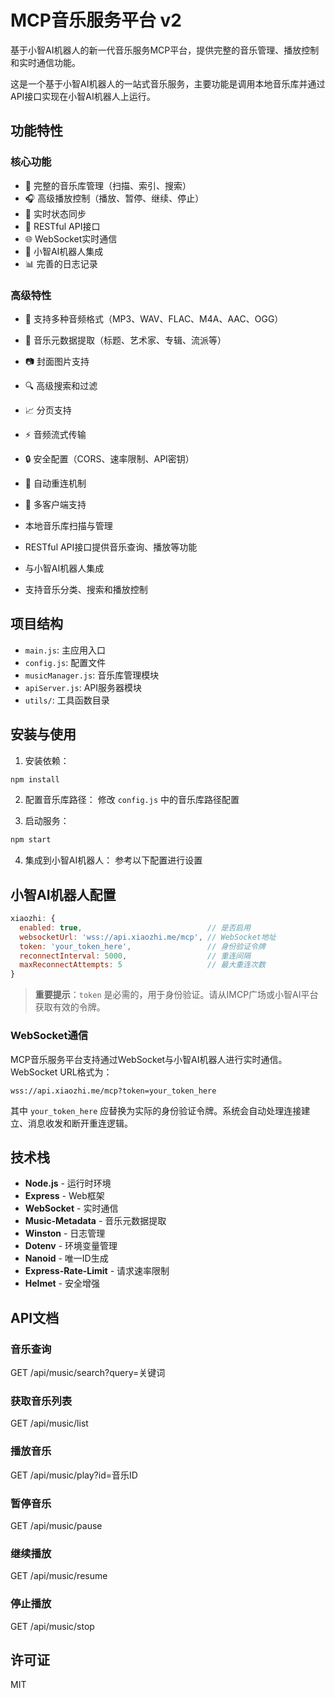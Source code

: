 # MCP音乐服务平台 v2

基于小智AI机器人的新一代音乐服务MCP平台，提供完整的音乐管理、播放控制和实时通信功能。

这是一个基于小智AI机器人的一站式音乐服务，主要功能是调用本地音乐库并通过API接口实现在小智AI机器人上运行。

## 功能特性

### 核心功能
- 🎵 完整的音乐库管理（扫描、索引、搜索）
- 🎧 高级播放控制（播放、暂停、继续、停止）
- 🔄 实时状态同步
- 📱 RESTful API接口
- 🌐 WebSocket实时通信
- 🤖 小智AI机器人集成
- 📊 完善的日志记录

### 高级特性
- 📁 支持多种音频格式（MP3、WAV、FLAC、M4A、AAC、OGG）
- 🎨 音乐元数据提取（标题、艺术家、专辑、流派等）
- 📷 封面图片支持
- 🔍 高级搜索和过滤
- 📈 分页支持
- ⚡ 音频流式传输
- 🔒 安全配置（CORS、速率限制、API密钥）
- 🔄 自动重连机制
- 📱 多客户端支持

- 本地音乐库扫描与管理
- RESTful API接口提供音乐查询、播放等功能
- 与小智AI机器人集成
- 支持音乐分类、搜索和播放控制

## 项目结构

- `main.js`: 主应用入口
- `config.js`: 配置文件
- `musicManager.js`: 音乐库管理模块
- `apiServer.js`: API服务器模块
- `utils/`: 工具函数目录

## 安装与使用

1. 安装依赖：
```bash
npm install
```

2. 配置音乐库路径：
修改 `config.js` 中的音乐库路径配置

3. 启动服务：
```bash
npm start
```

4. 集成到小智AI机器人：
参考以下配置进行设置

## 小智AI机器人配置
```javascript
xiaozhi: {
  enabled: true,                            // 是否启用
  websocketUrl: 'wss://api.xiaozhi.me/mcp', // WebSocket地址
  token: 'your_token_here',                 // 身份验证令牌
  reconnectInterval: 5000,                  // 重连间隔
  maxReconnectAttempts: 5                   // 最大重连次数
}
```

> **重要提示**：`token` 是必需的，用于身份验证。请从IMCP广场或小智AI平台获取有效的令牌。

### WebSocket通信

MCP音乐服务平台支持通过WebSocket与小智AI机器人进行实时通信。WebSocket URL格式为：

```
wss://api.xiaozhi.me/mcp?token=your_token_here
```

其中 `your_token_here` 应替换为实际的身份验证令牌。系统会自动处理连接建立、消息收发和断开重连逻辑。

## 技术栈

- **Node.js** - 运行时环境
- **Express** - Web框架
- **WebSocket** - 实时通信
- **Music-Metadata** - 音乐元数据提取
- **Winston** - 日志管理
- **Dotenv** - 环境变量管理
- **Nanoid** - 唯一ID生成
- **Express-Rate-Limit** - 请求速率限制
- **Helmet** - 安全增强

## API文档

### 音乐查询
GET /api/music/search?query=关键词

### 获取音乐列表
GET /api/music/list

### 播放音乐
GET /api/music/play?id=音乐ID

### 暂停音乐
GET /api/music/pause

### 继续播放
GET /api/music/resume

### 停止播放
GET /api/music/stop

## 许可证
MIT